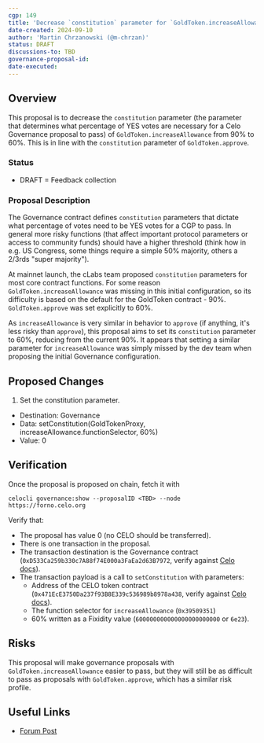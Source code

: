 ```yaml
---
cgp: 149
title: 'Decrease `constitution` parameter for `GoldToken.increaseAllowance`'
date-created: 2024-09-10
author: 'Martin Chrzanowski (@m-chrzan)'
status: DRAFT
discussions-to: TBD
governance-proposal-id:
date-executed:
---
```


## Overview

This proposal is to decrease the `constitution` parameter (the parameter that
determines what percentage of YES votes are necessary for a Celo Governance
proposal to pass) of `GoldToken.increaseAllowance` from 90% to 60%. This is in
line with the `constitution` parameter of `GoldToken.approve`.

### Status

- DRAFT = Feedback collection

### Proposal Description

The Governance contract defines `constitution` parameters that dictate what
percentage of votes need to be YES votes for a CGP to pass. In general more
risky functions (that affect important protocol parameters or access to
community funds) should have a higher threshold (think how in e.g. US Congress,
some things require a simple 50% majority, others a 2/3rds "super majority").

At mainnet launch, the cLabs team proposed `constitution` parameters for most
core contract functions. For some reason `GoldToken.increaseAllowance` was
missing in this initial configuration, so its difficulty is based on the default
for the GoldToken contract - 90%. `GoldToken.approve` was set explicitly to 60%.

As `increaseAllowance` is very similar in behavior to `approve` (if anything,
it's less risky than `approve`), this proposal aims to set its `constitution`
parameter to 60%, reducing from the current 90%. It appears that setting a
similar parameter for `increaseAllowance` was simply missed by the dev team when
proposing the initial Governance configuration.

## Proposed Changes

1. Set the constitution parameter.
  - Destination: Governance
  - Data: setConstitution(GoldTokenProxy, increaseAllowance.functionSelector, 60%)
  - Value: 0

## Verification

Once the proposal is proposed on chain, fetch it with

    celocli governance:show --proposalID <TBD> --node https://forno.celo.org

Verify that:

- The proposal has value 0 (no CELO should be transferred).
- There is one transaction in the proposal.
- The transaction destination is the Governance contract
  (`0xD533Ca259b330c7A88f74E000a3FaEa2d63B7972`, verify against [Celo
docs](https://docs.celo.org/contract-addresses)).
- The transaction payload is a call to `setConstitution` with parameters:
    - Address of the CELO token contract
      (`0x471EcE3750Da237f93B8E339c536989b8978a438`, verify against [Celo
docs](https://docs.celo.org/token-addresses)).
    - The function selector for `increaseAllowance` (`0x39509351`)
    - 60% written as a Fixidity value (`600000000000000000000000` or `6e23`).

## Risks

This proposal will make governance proposals with `GoldToken.increaseAllowance`
easier to pass, but they will still be as difficult to pass as proposals with
`GoldToken.approve`, which has a similar risk profile.

## Useful Links

* [Forum Post](https://forum.celo.org/t/decrease-constitution-parameter-for-goldtoken-increaseallowance/9002)
